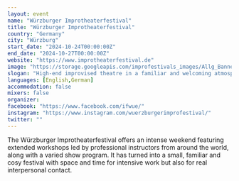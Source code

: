 ```yaml
---
layout: event
name: "Würzburger Improtheaterfestival"
title: "Würzburger Improtheaterfestival"
country: "Germany"
city: "Würzburg"
start_date: "2024-10-24T00:00:00Z"
end_date: "2024-10-27T00:00:00Z"
website: "https://www.improtheaterfestival.de"
image: "https://storage.googleapis.com/improfestivals_images/Allg_Banner_mit_Logo%20-%20Improtheaterfestival%20W%C3%BCrzburg.png"
slogan: "High-end improvised theatre in a familiar and welcoming atmosphere."
languages: [English,German]
accommodation: false
mixers: false
organizer: 
facebook: "https://www.facebook.com/ifwue/"
instagram: "https://www.instagram.com/wuerzburgerimprofestival/"
twitter: ""
---
```


The Würzburger Improtheaterfestival offers an intense weekend featuring extended workshops led by professional instructors from around the world, along with a varied show program. It has turned into a small, familiar and cosy festival with space and time for intensive work but also for real interpersonal contact.

